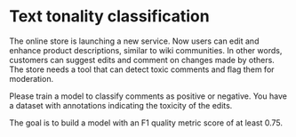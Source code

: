 # Text tonality classification
The online store is launching a new service. Now users can edit and enhance product descriptions, similar to wiki communities. In other words, customers can suggest edits and comment on changes made by others. The store needs a tool that can detect toxic comments and flag them for moderation.

Please train a model to classify comments as positive or negative. You have a dataset with annotations indicating the toxicity of the edits.

The goal is to build a model with an F1 quality metric score of at least 0.75.